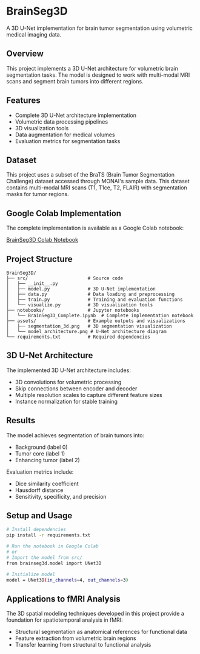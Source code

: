 # BrainSeg3D

A 3D U-Net implementation for brain tumor segmentation using volumetric medical imaging data.

## Overview
This project implements a 3D U-Net architecture for volumetric brain segmentation tasks. The model is designed to work with multi-modal MRI scans and segment brain tumors into different regions.

## Features
- Complete 3D U-Net architecture implementation
- Volumetric data processing pipelines
- 3D visualization tools
- Data augmentation for medical volumes
- Evaluation metrics for segmentation tasks

## Dataset
This project uses a subset of the BraTS (Brain Tumor Segmentation Challenge) dataset accessed through MONAI's sample data. This dataset contains multi-modal MRI scans (T1, T1ce, T2, FLAIR) with segmentation masks for tumor regions.

## Google Colab Implementation
The complete implementation is available as a Google Colab notebook:

[BrainSeg3D Colab Notebook](https://colab.research.google.com/drive/13rQii6yytiY6dZ6VMWCnEtiso0hkTuXb?usp=sharing)

## Project Structure
```
BrainSeg3D/
├── src/                      # Source code
│   ├── __init__.py
│   ├── model.py              # 3D U-Net implementation
│   ├── data.py               # Data loading and preprocessing
│   ├── train.py              # Training and evaluation functions
│   └── visualize.py          # 3D visualization tools
├── notebooks/                # Jupyter notebooks
│   └── BrainSeg3D_Complete.ipynb  # Complete implementation notebook
├── assets/                   # Example outputs and visualizations
│   ├── segmentation_3d.png   # 3D segmentation visualization
│   └── model_architecture.png # U-Net architecture diagram
└── requirements.txt          # Required dependencies
```

## 3D U-Net Architecture
The implemented 3D U-Net architecture includes:
- 3D convolutions for volumetric processing
- Skip connections between encoder and decoder
- Multiple resolution scales to capture different feature sizes
- Instance normalization for stable training

## Results
The model achieves segmentation of brain tumors into:
- Background (label 0)
- Tumor core (label 1)
- Enhancing tumor (label 2)

Evaluation metrics include:
- Dice similarity coefficient
- Hausdorff distance
- Sensitivity, specificity, and precision

## Setup and Usage
```bash
# Install dependencies
pip install -r requirements.txt

# Run the notebook in Google Colab
# or
# Import the model from src/
from brainseg3d.model import UNet3D

# Initialize model
model = UNet3D(in_channels=4, out_channels=3)
```

## Applications to fMRI Analysis
The 3D spatial modeling techniques developed in this project provide a foundation for spatiotemporal analysis in fMRI:
- Structural segmentation as anatomical references for functional data
- Feature extraction from volumetric brain regions
- Transfer learning from structural to functional analysis